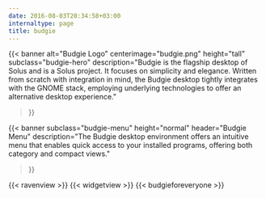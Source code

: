 ```yaml
---
date: 2016-08-03T20:34:58+03:00
internaltype: page
title: budgie
---
```


{{< banner
	alt="Budgie Logo"
	centerimage="budgie.png"
	height="tall"
	subclass="budgie-hero"
	description="Budgie is the flagship desktop of Solus and is a Solus project. It focuses on simplicity and elegance. Written from scratch with integration in mind, the Budgie desktop tightly integrates with the GNOME stack, employing underlying technologies to offer an alternative desktop experience."
>}}

{{< banner
	subclass="budgie-menu"
	height="normal"
	header="Budgie Menu"
	description="The Budgie desktop environment offers an intuitive menu that enables quick access to your installed programs, offering both category and compact views."
>}}

{{< ravenview >}}
{{< widgetview >}}
{{< budgieforeveryone >}}
